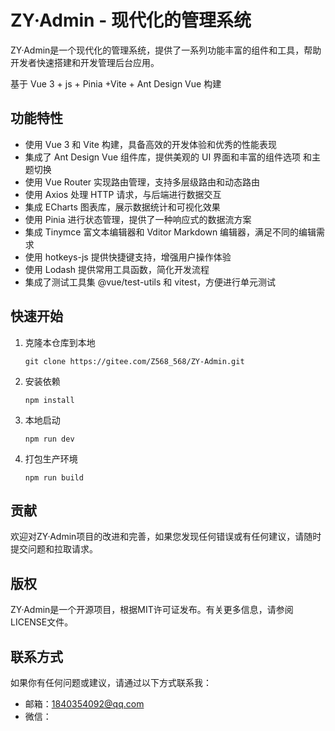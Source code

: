 # ZY·Admin - 现代化的管理系统

ZY·Admin是一个现代化的管理系统，提供了一系列功能丰富的组件和工具，帮助开发者快速搭建和开发管理后台应用。

基于 Vue 3 + js + Pinia +Vite + Ant Design Vue 构建

## 功能特性

- 使用 Vue 3 和 Vite 构建，具备高效的开发体验和优秀的性能表现
- 集成了 Ant Design Vue 组件库，提供美观的 UI 界面和丰富的组件选项 和主题切换
- 使用 Vue Router 实现路由管理，支持多层级路由和动态路由
- 使用 Axios 处理 HTTP 请求，与后端进行数据交互
- 集成 ECharts 图表库，展示数据统计和可视化效果
- 使用 Pinia 进行状态管理，提供了一种响应式的数据流方案
- 集成 Tinymce 富文本编辑器和 Vditor Markdown 编辑器，满足不同的编辑需求
- 使用 hotkeys-js 提供快捷键支持，增强用户操作体验
- 使用 Lodash 提供常用工具函数，简化开发流程
- 集成了测试工具集 @vue/test-utils 和 vitest，方便进行单元测试

## 快速开始

1. 克隆本仓库到本地

   ```
   git clone https://gitee.com/Z568_568/ZY-Admin.git
   ```

2. 安装依赖

   ```
   npm install
   ```

3. 本地启动

   ```
   npm run dev
   ```

4. 打包生产环境

   ```
   npm run build
   ```

## 贡献

欢迎对ZY·Admin项目的改进和完善，如果您发现任何错误或有任何建议，请随时提交问题和拉取请求。

## 版权

ZY·Admin是一个开源项目，根据MIT许可证发布。有关更多信息，请参阅LICENSE文件。

## 联系方式

如果你有任何问题或建议，请通过以下方式联系我：

- 邮箱：1840354092@qq.com
- 微信：


